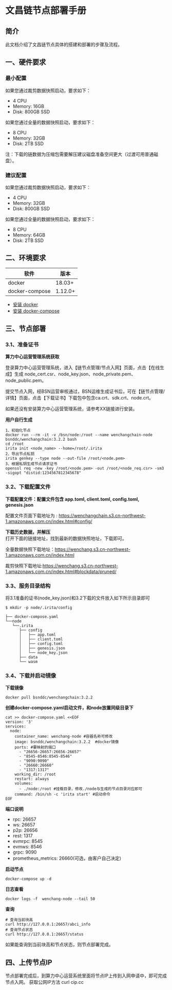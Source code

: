 # 文昌链节点部署手册

## 简介

此文档介绍了文昌链节点具体的搭建和部署的步骤及流程。

## 一、硬件要求

### 最小配置

如果您通过裁剪数据快照启动，要求如下：

- 4 CPU
- Memory: 16GB
- Disk: 800GB SSD

如果您通过全量的数据快照启动，要求如下：

- 8 CPU
- Memory: 32GB
- Disk: 2TB SSD

注：下载的链数据为压缩包需要解压建议磁盘准备空间更大（过渡可用普通磁盘）。

### 建议配置

如果您通过裁剪数据快照启动，要求如下：

- 4 CPU
- Memory: 32GB
- Disk: 800GB SSD

如果您通过全量的数据快照启动，要求如下：

- 8 CPU
- Memory: 64GB
- Disk: 2TB SSD

## 二、环境要求

| 软件           | 版本    |
| -------------- | ------- |
| docker         | 18.03+  |
| docker-compose | 1.12.0+ |

- [安装 docker](https://docs.docker.com/engine/installation/)
- [安装 docker-compose](https://docs.docker.com/compose/install/)

## 三、节点部署
### 3.1、准备证书

**算力中心运营管理系统获取**

登录算力中心运营管理系统，进入【链节点管理/节点入网】页面，点击【在线生成】生成 node_cert.csr、node_key.json、node_private.pem、node_public.pem。

 提交节点入网，经BSN运营审核通过，BSN运维生成证书后，可在【链节点管理/详情】页面，点击【下载证书】下载包中包含ca.crt、sdk.crt、node.crt。

如果还没有安装算力中心运营管理系统，请参考XX链接进行安装。

**用户自行生成**

```shell
1、初始化节点
docker run --rm -it -v /bsn/node:/root --name wenchangchain-node bsnddc/wenchangchain:3.2.2 bash
cd /root
irita init <node_name> --home=/root/.irita
2、导出节点私钥
irita genkey --type node --out-file /root/<node.pem>
3、根据私钥生成节点请求证书
openssl req -new -key /root/<node.pem> -out /root/<node_req.csr> -sm3 -sigopt "distid:1234567812345678"
```



### 3.2、下载配置文件

**下载配置文件：配置文件包含 app.toml, client.toml, config.toml, genesis.json**

配置文件页面下载地址为 : https://wenchangchain.s3.cn-northwest-1.amazonaws.com.cn/index.html#config/

**下载历史数据，并解压** 
<br>打开下面的链接地址，找到最新的数据快照地址，下载即可。

全量数据快照下载地址：https://wenchang.s3.cn-northwest-1.amazonaws.com.cn/index.html

裁剪快照下载地址:https://wenchang.s3.cn-northwest-1.amazonaws.com.cn/index.html#blockdata/pruned/

### 3.3、服务目录结构
将3.1准备的证书(node_key.json)和3.2下载的文件放入如下所示目录即可

```shell
$ mkdir -p node/.irita/config

├── docker-compose.yaml
└──node
   └──.irita
      ├── config
      │   ├── app.toml
      │   ├── client.toml
      │   ├── config.toml
      │   ├── genesis.json
      │   └── node_key.json
      ├── data
      └── wasm
```

### 3.4、下载并启动镜像

**下载镜像**

```shell
docker pull bsnddc/wenchangchain:3.2.2
```

**创建docker-compose.yaml启动文件，和node放置同级目录下**

```shell
cat >> docker-compose.yaml <<EOF
version: '3'
services:
  node:
    container_name: wenchang-node #容器名称可修改
    image: bsnddc/wenchangchain:3.2.2  #docker镜像 
    ports: #要映射的端口
      - "26656-26657:26656-26657"  
      - "8545-8546:8545-8546"
      - "9090:9090"
      - "26660:26660"
      - "1317:1317"
    working_dir: /root
    restart: always
    volumes:
      - ./node:/root #挂载目录，修改./node与生成的节点目录对应即可
    command: /bin/sh -c 'irita start' #启动命令
EOF
```

**端口说明**

* rpc: 26657
* ws: 26657
* p2p: 26656
* rest: 1317
* evmrpc: 8545
* evmws: 8546
* grpc: 9090
* prometheus_metrics: 26660(可选，由客户自己决定) 

**启动节点**

```shell
docker-compose up -d
```

**日志查看**

```shell
docker logs -f  wenchang-node --tail 50
```

**查询**

```shell
# 查询当前块高
curl http://127.0.0.1:26657/abci_info   
# 查询节点状态
curl http://127.0.0.1:26657/status   
```

如果能查询到当前块高和节点状态，则节点部署完成。

## 四、上传节点IP

节点部署完成后，到算力中心运营系统里面将节点IP上传到入网申请中，即可完成节点入网。
获取公网IP方法 curl cip.cc

